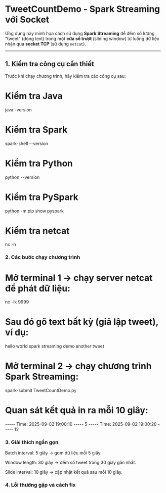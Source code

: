 # TweetCountDemo - Spark Streaming với Socket

Ứng dụng này minh họa cách sử dụng **Spark Streaming** để đếm số lượng "tweet" (dòng text) trong một **cửa sổ trượt** (sliding window) từ luồng dữ liệu nhận qua **socket TCP** (sử dụng `netcat`).

---

## 1. Kiểm tra công cụ cần thiết

Trước khi chạy chương trình, hãy kiểm tra các công cụ sau:

# Kiểm tra Java
java -version

# Kiểm tra Spark
spark-shell --version

# Kiểm tra Python
python --version

# Kiểm tra PySpark
python -m pip show pyspark

# Kiểm tra netcat
nc -h


### 2. Các bước chạy chương trình

# Mở terminal 1 → chạy server netcat để phát dữ liệu:

nc -lk 9999


# Sau đó gõ text bất kỳ (giả lập tweet), ví dụ:

hello world
spark streaming demo
another tweet


# Mở terminal 2 → chạy chương trình Spark Streaming:

spark-submit TweetCountDemo.py


# Quan sát kết quả in ra mỗi 10 giây:

----- Time: 2025-09-02 19:00:10 -----
5
----- Time: 2025-09-02 19:00:20 -----
12

### 3. Giải thích ngắn gọn

Batch interval: 5 giây → gom dữ liệu mỗi 5 giây.

Window length: 30 giây → đếm số tweet trong 30 giây gần nhất.

Slide interval: 10 giây → cập nhật kết quả sau mỗi 10 giây.

### 4. Lỗi thường gặp và cách fix